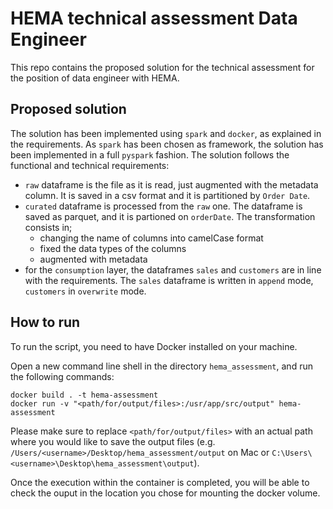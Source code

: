 # HEMA technical assessment Data Engineer

This repo contains the proposed solution for the technical assessment for the position of data engineer with HEMA.

## Proposed solution

The solution has been implemented using `spark` and `docker`, as explained in the requirements. As `spark` has been chosen as framework, the solution has been implemented in a full `pyspark` fashion. The solution follows the functional and technical requirements:

- `raw` dataframe is the file as it is read, just augmented with the metadata column. It is saved in a csv format and it is partitioned by `Order Date`.
- `curated` dataframe is processed from the `raw` one. The dataframe is saved as parquet, and it is partioned on `orderDate`. The transformation consists in;
  - changing the name of columns into camelCase format
  - fixed the data types of the columns
  - augmented with metadata
- for the `consumption` layer, the dataframes `sales` and `customers` are in line with the requirements. The `sales` dataframe is written in `append` mode, `customers` in `overwrite` mode.

## How to run

To run the script, you need to have Docker installed on your machine.

Open a new command line shell in the directory `hema_assessment`, and run the following commands:

```
docker build . -t hema-assessment
docker run -v "<path/for/output/files>:/usr/app/src/output" hema-assessment
```

Please make sure to replace `<path/for/output/files>` with an actual path where you would like to save the output files (e.g. `/Users/<username>/Desktop/hema_assessment/output` on Mac or `C:\Users\<username>\Desktop\hema_assessment\output`).

Once the execution within the container is completed, you will be able to check the ouput in the location you chose for mounting the docker volume.

